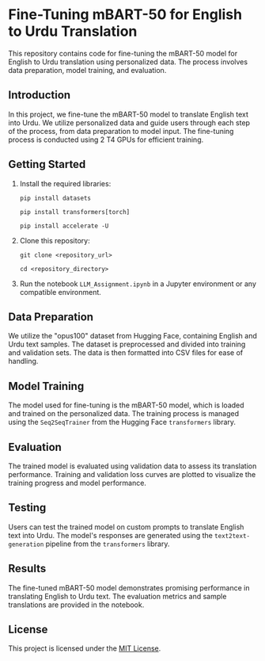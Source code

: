 <!DOCTYPE html>
<html lang="en">
<head>
  <meta charset="UTF-8">
  <meta name="viewport" content="width=device-width, initial-scale=1.0">
</head>
<body>
  <h1>Fine-Tuning mBART-50 for English to Urdu Translation</h1>
  <p>This repository contains code for fine-tuning the mBART-50 model for English to Urdu translation using personalized data. The process involves data preparation, model training, and evaluation.</p>

  <h2>Introduction</h2>
  <p>In this project, we fine-tune the mBART-50 model to translate English text into Urdu. We utilize personalized data and guide users through each step of the process, from data preparation to model input. The fine-tuning process is conducted using 2 T4 GPUs for efficient training.</p>

  <h2>Getting Started</h2>
  <ol>
    <li>Install the required libraries:
      <pre><code>pip install datasets</code></pre>
      <pre><code>pip install transformers[torch]</code></pre>
      <pre><code>pip install accelerate -U</code></pre>
    </li>
    <li>Clone this repository:
      <pre><code>git clone &lt;repository_url&gt;</code></pre>
      <pre><code>cd &lt;repository_directory&gt;</code></pre>
    </li>
    <li>Run the notebook <code>LLM_Assignment.ipynb</code> in a Jupyter environment or any compatible environment.</li>
  </ol>

  <h2>Data Preparation</h2>
  <p>We utilize the "opus100" dataset from Hugging Face, containing English and Urdu text samples. The dataset is preprocessed and divided into training and validation sets. The data is then formatted into CSV files for ease of handling.</p>

  <h2>Model Training</h2>
  <p>The model used for fine-tuning is the mBART-50 model, which is loaded and trained on the personalized data. The training process is managed using the <code>Seq2SeqTrainer</code> from the Hugging Face <code>transformers</code> library.</p>

  <h2>Evaluation</h2>
  <p>The trained model is evaluated using validation data to assess its translation performance. Training and validation loss curves are plotted to visualize the training progress and model performance.</p>

  <h2>Testing</h2>
  <p>Users can test the trained model on custom prompts to translate English text into Urdu. The model's responses are generated using the <code>text2text-generation</code> pipeline from the <code>transformers</code> library.</p>

  <h2>Results</h2>
  <p>The fine-tuned mBART-50 model demonstrates promising performance in translating English to Urdu text. The evaluation metrics and sample translations are provided in the notebook.</p>

  <h2>License</h2>
  <p>This project is licensed under the <a href="LICENSE">MIT License</a>.</p>
</body>
</html>
